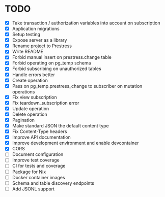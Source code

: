 # TODO

- [x] Take transaction / authorization variables into account on subscription
- [x] Application migrations
- [x] Setup testing
- [x] Expose server as a library
- [x] Rename project to Prestress
- [x] Write README
- [x] Forbid manual insert on prestress.change table
- [x] Forbid operating on pg_temp schema
- [x] Forbid subscribing on unauthorized tables
- [x] Handle errors better
- [x] Create operation
- [x] Pass on pg_temp.prestress_change to subscriber on mutation operations
- [x] Fix view subscription
- [x] Fix teardown_subscription error
- [x] Update operation
- [x] Delete operation
- [x] Pagination
- [x] Make standard JSON the default content type
- [x] Fix Content-Type headers
- [x] Improve API documentation
- [x] Improve development environment and enable devcontainer
- [x] CORS
- [ ] Document configuration
- [ ] Improve test coverage
- [ ] CI for tests and coverage
- [ ] Package for Nix
- [ ] Docker container images
- [ ] Schema and table discovery endpoints
- [ ] Add JSONL support
